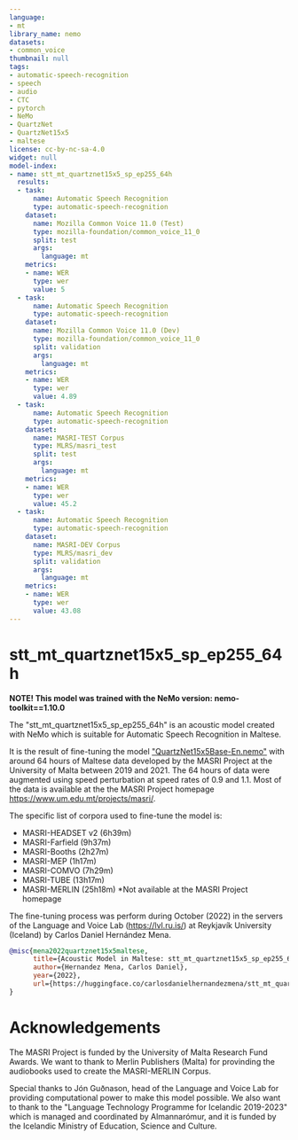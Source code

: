```yaml
---
language:
- mt
library_name: nemo
datasets:
- common_voice
thumbnail: null
tags:
- automatic-speech-recognition
- speech
- audio
- CTC
- pytorch
- NeMo
- QuartzNet
- QuartzNet15x5
- maltese
license: cc-by-nc-sa-4.0
widget: null
model-index:
- name: stt_mt_quartznet15x5_sp_ep255_64h
  results:
  - task:
      name: Automatic Speech Recognition
      type: automatic-speech-recognition
    dataset:
      name: Mozilla Common Voice 11.0 (Test)
      type: mozilla-foundation/common_voice_11_0
      split: test
      args:
        language: mt
    metrics:
    - name: WER
      type: wer
      value: 5
  - task:
      name: Automatic Speech Recognition
      type: automatic-speech-recognition
    dataset:
      name: Mozilla Common Voice 11.0 (Dev)
      type: mozilla-foundation/common_voice_11_0
      split: validation
      args:
        language: mt
    metrics:
    - name: WER
      type: wer
      value: 4.89
  - task:
      name: Automatic Speech Recognition
      type: automatic-speech-recognition
    dataset:
      name: MASRI-TEST Corpus
      type: MLRS/masri_test
      split: test
      args:
        language: mt
    metrics:
    - name: WER
      type: wer
      value: 45.2
  - task:
      name: Automatic Speech Recognition
      type: automatic-speech-recognition
    dataset:
      name: MASRI-DEV Corpus
      type: MLRS/masri_dev
      split: validation
      args:
        language: mt
    metrics:
    - name: WER
      type: wer
      value: 43.08
---
```


# stt_mt_quartznet15x5_sp_ep255_64h

**NOTE! This model was trained with the NeMo version: nemo-toolkit==1.10.0**

The "stt_mt_quartznet15x5_sp_ep255_64h" is an acoustic model created with NeMo which is suitable for Automatic Speech Recognition in Maltese. 

It is the result of fine-tuning the model ["QuartzNet15x5Base-En.nemo"](https://catalog.ngc.nvidia.com/orgs/nvidia/models/nemospeechmodels/files) with around 64 hours of Maltese data developed by the MASRI Project at the University of Malta between 2019 and 2021. The 64 hours of data were augmented using speed perturbation at speed rates of 0.9 and 1.1. Most of the data is available at the the MASRI Project homepage https://www.um.edu.mt/projects/masri/.

The specific list of corpora used to fine-tune the model is:

- MASRI-HEADSET v2 (6h39m)
- MASRI-Farfield (9h37m)
- MASRI-Booths (2h27m)
- MASRI-MEP (1h17m)
- MASRI-COMVO (7h29m)
- MASRI-TUBE (13h17m)
- MASRI-MERLIN (25h18m) *Not available at the MASRI Project homepage
	
The fine-tuning process was perform during October (2022) in the servers of the Language and Voice Lab (https://lvl.ru.is/) at Reykjavík University (Iceland) by Carlos Daniel Hernández Mena.

```bibtex
@misc{mena2022quartznet15x5maltese,
      title={Acoustic Model in Maltese: stt_mt_quartznet15x5_sp_ep255_64h.}, 
      author={Hernandez Mena, Carlos Daniel},
      year={2022},
      url={https://huggingface.co/carlosdanielhernandezmena/stt_mt_quartznet15x5_sp_ep255_64h},
}
```

# Acknowledgements

The MASRI Project is funded by the University of Malta Research Fund Awards. We want to thank to Merlin Publishers (Malta) for provinding the audiobooks used to create the MASRI-MERLIN Corpus.

Special thanks to Jón Guðnason, head of the Language and Voice Lab for providing computational power to make this model possible. We also want to thank to the "Language Technology Programme for Icelandic 2019-2023" which is managed and coordinated by Almannarómur, and it is funded by the Icelandic Ministry of Education, Science and Culture.